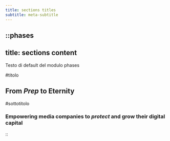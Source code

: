 ```yaml
---
title: sections titles
subtitle: meta-subtitle
---
```


::phases
---
title: sections content
---
Testo di default del modulo phases

#titolo
## From *Prep* to **Eternity**

#sottotitolo
### **Empowering media companies** to *protect* and grow their digital capital
::

